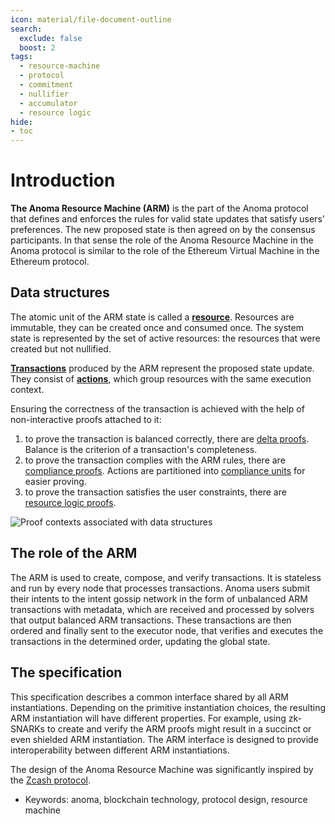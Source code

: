 ```yaml
---
icon: material/file-document-outline
search:
  exclude: false
  boost: 2
tags:
  - resource-machine
  - protocol
  - commitment
  - nullifier
  - accumulator
  - resource logic
hide:
- toc
---
```


# Introduction

**The Anoma Resource Machine (ARM)** is the part of the Anoma protocol that defines and enforces the rules for valid state updates that satisfy users' preferences. The new proposed state is then agreed on by the consensus participants. In that sense the role of the Anoma Resource Machine in the Anoma protocol is similar to the role of the Ethereum Virtual Machine in the Ethereum protocol.

## Data structures

The atomic unit of the ARM state is called a [**resource**](./data_structures/resource/definition.md). Resources are immutable, they can be created once and consumed once. The system state is represented by the set of active resources: the resources that were created but not nullified.

[**Transactions**](./data_structures/transaction.md) produced by the ARM represent the proposed state update. They consist of [**actions**](./data_structures/action.md), which group resources with the same execution context.

Ensuring the correctness of the transaction is achieved with the help of non-interactive proofs attached to it: 

1. to prove the transaction is balanced correctly, there are [delta proofs](./data_structures/proof/delta.md). Balance is the criterion of a transaction's completeness.
2. to prove the transaction complies with the ARM rules, there are [compliance proofs](./data_structures/proof/compliance.md). Actions are partitioned into [compliance units](./data_structures/compliance_unit.md) for easier proving.
3. to prove the transaction satisfies the user constraints, there are [resource logic proofs](./data_structures/proof/logic.md).


![Proof contexts associated with data structures](./../../../images/proof_contexts.svg)


## The role of the ARM

The ARM is used to create, compose, and verify transactions. It is stateless and run by every node that processes transactions. Anoma users submit their intents to the intent gossip network in the form of unbalanced ARM transactions with metadata, which are received and processed by solvers that output balanced ARM transactions. These transactions are then ordered and finally sent to the executor node, that verifies and executes the transactions in the determined order, updating the global state.

## The specification

This specification describes a common interface shared by all ARM instantiations. Depending on the primitive instantiation choices, the resulting ARM instantiation will have different properties. For example, using zk-SNARKs to create and verify the ARM proofs might result in a succinct or even shielded ARM instantiation. The ARM interface is designed to provide interoperability between different ARM instantiations.

The design of the Anoma Resource Machine was significantly inspired by the [Zcash protocol](https://zips.z.cash/protocol/protocol.pdf).

- Keywords: anoma, blockchain technology, protocol design, resource machine